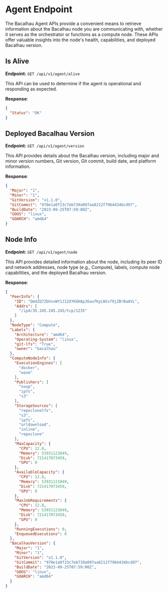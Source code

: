 # Agent Endpoint

The Bacalhau Agent APIs provide a convenient means to retrieve information about the Bacalhau node you are communicating with, whether it serves as the orchestrator or functions as a compute node. These APIs offer valuable insights into the node's health, capabilities, and deployed Bacalhau version.

## Is Alive

**Endpoint:** `GET /api/v1/agent/alive`

This API can be used to determine if the agent is operational and responding as expected.

**Response**:

```json
{
  "Status": "OK"
}
```

## Deployed Bacalhau Version

**Endpoint:** `GET /api/v1/agent/version`

This API provides details about the Bacalhau version, including major and minor version numbers, Git version, Git commit, build date, and platform information.

**Response**:

```json
{
  "Major": "1",
  "Minor": "1",
  "GitVersion": "v1.1.0",
  "GitCommit": "970e1a0f23c7eb739a097aa8212f7964434bcd97",
  "BuildDate": "2023-09-25T07:59:00Z",
  "GOOS": "linux",
  "GOARCH": "amd64"
}
```

## Node Info

**Endpoint:** `GET /api/v1/agent/node`

This API provides detailed information about the node, including its peer ID and network addresses, node type (e.g., Compute), labels, compute node capabilities, and the deployed Bacalhau version.

**Response**:

```json
{
  "PeerInfo": {
    "ID": "QmdZQ7ZbhnvWY1J12XYKGHApJ6aufKyLNSvf8jZBrBaAVL",
    "Addrs": [
      "/ip4/35.245.245.245/tcp/1235"
    ]
  },
  "NodeType": "Compute",
  "Labels": {
    "Architecture": "amd64",
    "Operating-System": "linux",
    "git-lfs": "True",
    "owner": "bacalhau"
  },
  "ComputeNodeInfo": {
    "ExecutionEngines": [
      "docker",
      "wasm"
    ],
    "Publishers": [
      "noop",
      "ipfs",
      "s3"
    ],
    "StorageSources": [
      "repoclonelfs",
      "s3",
      "ipfs",
      "urldownload",
      "inline",
      "repoclone"
    ],
    "MaxCapacity": {
      "CPU": 12.8,
      "Memory": 53931121049,
      "Disk": 721417073459,
      "GPU": 0
    },
    "AvailableCapacity": {
      "CPU": 12.8,
      "Memory": 53931121049,
      "Disk": 721417073459,
      "GPU": 0
    },
    "MaxJobRequirements": {
      "CPU": 12.8,
      "Memory": 53931121049,
      "Disk": 721417073459,
      "GPU": 0
    },
    "RunningExecutions": 0,
    "EnqueuedExecutions": 0
  },
  "BacalhauVersion": {
    "Major": "1",
    "Minor": "1",
    "GitVersion": "v1.1.0",
    "GitCommit": "970e1a0f23c7eb739a097aa8212f7964434bcd97",
    "BuildDate": "2023-09-25T07:59:00Z",
    "GOOS": "linux",
    "GOARCH": "amd64"
  }
}
```

